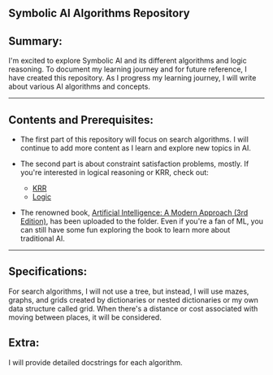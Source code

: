 Symbolic AI Algorithms Repository
---

## Summary:

I'm excited to explore Symbolic AI and its different algorithms and logic reasoning. To document my learning journey and for future reference, I have created this repository. As I progress my learning journey, I will write about various AI algorithms and concepts.

---

## Contents and Prerequisites:

- The first part of this repository will focus on search algorithms. I will continue to add more content as I learn and explore new topics in AI.

- The second part is about constraint satisfaction problems, mostly. If you're interested in logical reasoning or KRR, check out:
  - [KRR](https://github.com/JasperZhang121/Vaults/tree/main/Artificial%20Intelligence/Symbolic%20AI/3.%20KRR)  
  - [Logic](https://github.com/JasperZhang121/Logic)

- The renowned book, [Artificial Intelligence: A Modern Approach (3rd Edition)](https://github.com/JasperZhang121/Symbolic-AI-algo/tree/master/AIMA_3rd_edition), has been uploaded to the folder. Even if you're a fan of ML, you can still have some fun exploring the book to learn more about traditional AI.

---

## Specifications:

For search algorithms, I will not use a tree, but instead, I will use mazes, graphs, and grids created by dictionaries or nested dictionaries or my own data structure called grid. When there's a distance or cost associated with moving between places, it will be considered.

## Extra:

I will provide detailed docstrings for each algorithm.


